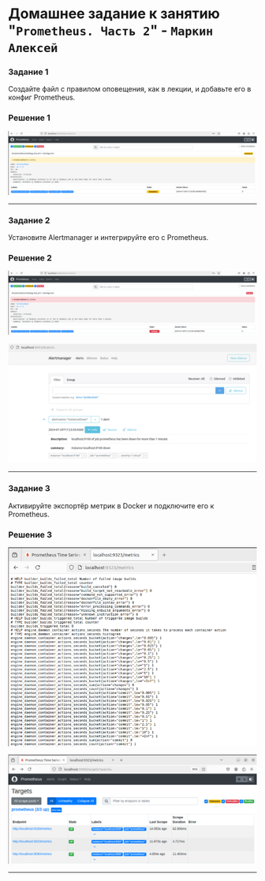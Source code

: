 # Домашнее задание к занятию "`Prometheus. Часть 2`" - `Маркин Алексей`

### Задание 1

Создайте файл с правилом оповещения, как в лекции, и добавьте его в конфиг Prometheus.

### Решение 1

![Скриншот 1](https://github.com/Markin-AI/9-05/blob/main/img/1-1.png)

---

### Задание 2

Установите Alertmanager и интегрируйте его с Prometheus.

### Решение 2

![Скриншот 1](https://github.com/Markin-AI/9-05/blob/main/img/2-1.png)

![Скриншот 2](https://github.com/Markin-AI/9-05/blob/main/img/2-2.png)

---

### Задание 3

Активируйте экспортёр метрик в Docker и подключите его к Prometheus.

### Решение 3

![Скриншот 1](https://github.com/Markin-AI/9-05/blob/main/img/3-1.png)

![Скриншот 2](https://github.com/Markin-AI/9-05/blob/main/img/3-2.png)

---
